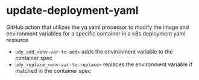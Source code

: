 # update-deployment-yaml
GitHub action that utilizes the yq yaml processor to modify the image and environment variables for a specific container in a k8s deployment yaml resource

- `udy_add_<env-var-to-add>` adds the environment variable to the container spec
- `udy_replace_<env-var-to-replace>` replaces the environment variable if matched in the container spec